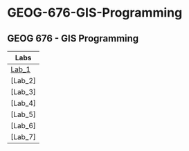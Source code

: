 # GEOG-676-GIS-Programming

## GEOG 676 - GIS Programming

|Labs|
|---|
|[Lab_1](https://github.com/arc172/Cruz-GEOG676-Spring2024/tree/main/Lab_1)|
|[Lab_2]|
|[Lab_3]|
|[Lab_4]|
|[Lab_5]|
|[Lab_6]|
|[Lab_7]|

